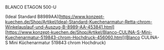 BLANCO ETAGON 500-U

(Ideal Standard B8989AA)[https://www.konzept-kuechen.de/Shop/Artikel/Ideal-Standard-Kuechenarmatur-Retta-chrom-Winkelauslauf-und-Auszug-B-8989-AA-453841.html]
[https://www.konzept-kuechen.de/Shop/Artikel/Blanco-CULINA-S-Mini-Kuechenarmatur-519843-chrom-Hochdruck-456060.html](Blanco CULINA-S Mini Küchenarmatur 519843 chrom Hochdruck)
